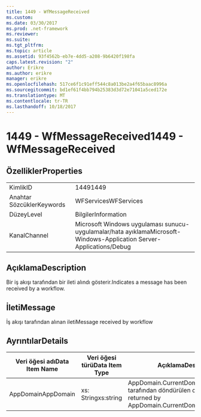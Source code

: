 ```yaml
---
title: 1449 - WfMessageReceived
ms.custom: 
ms.date: 03/30/2017
ms.prod: .net-framework
ms.reviewer: 
ms.suite: 
ms.tgt_pltfrm: 
ms.topic: article
ms.assetid: 93f4562b-eb7e-4dd5-a208-9b6420f198fa
caps.latest.revision: "2"
author: Erikre
ms.author: erikre
manager: erikre
ms.openlocfilehash: 517ce6f1c91eff544c8a013be2a4f65baac8996a
ms.sourcegitcommit: bd1ef61f4bb794b25383d3d72e71041a5ced172e
ms.translationtype: MT
ms.contentlocale: tr-TR
ms.lasthandoff: 10/18/2017
---
```

# <a name="1449---wfmessagereceived"></a><span data-ttu-id="2b4a5-102">1449 - WfMessageReceived</span><span class="sxs-lookup"><span data-stu-id="2b4a5-102">1449 - WfMessageReceived</span></span>
## <a name="properties"></a><span data-ttu-id="2b4a5-103">Özellikler</span><span class="sxs-lookup"><span data-stu-id="2b4a5-103">Properties</span></span>  
  
|||  
|-|-|  
|<span data-ttu-id="2b4a5-104">Kimlik</span><span class="sxs-lookup"><span data-stu-id="2b4a5-104">ID</span></span>|<span data-ttu-id="2b4a5-105">1449</span><span class="sxs-lookup"><span data-stu-id="2b4a5-105">1449</span></span>|  
|<span data-ttu-id="2b4a5-106">Anahtar Sözcükler</span><span class="sxs-lookup"><span data-stu-id="2b4a5-106">Keywords</span></span>|<span data-ttu-id="2b4a5-107">WFServices</span><span class="sxs-lookup"><span data-stu-id="2b4a5-107">WFServices</span></span>|  
|<span data-ttu-id="2b4a5-108">Düzey</span><span class="sxs-lookup"><span data-stu-id="2b4a5-108">Level</span></span>|<span data-ttu-id="2b4a5-109">Bilgiler</span><span class="sxs-lookup"><span data-stu-id="2b4a5-109">Information</span></span>|  
|<span data-ttu-id="2b4a5-110">Kanal</span><span class="sxs-lookup"><span data-stu-id="2b4a5-110">Channel</span></span>|<span data-ttu-id="2b4a5-111">Microsoft Windows uygulaması sunucu-uygulamalar/hata ayıklama</span><span class="sxs-lookup"><span data-stu-id="2b4a5-111">Microsoft-Windows-Application Server-Applications/Debug</span></span>|  
  
## <a name="description"></a><span data-ttu-id="2b4a5-112">Açıklama</span><span class="sxs-lookup"><span data-stu-id="2b4a5-112">Description</span></span>  
 <span data-ttu-id="2b4a5-113">Bir iş akışı tarafından bir ileti alındı gösterir.</span><span class="sxs-lookup"><span data-stu-id="2b4a5-113">Indicates a message has been received by a workflow.</span></span>  
  
## <a name="message"></a><span data-ttu-id="2b4a5-114">İleti</span><span class="sxs-lookup"><span data-stu-id="2b4a5-114">Message</span></span>  
 <span data-ttu-id="2b4a5-115">İş akışı tarafından alınan ileti</span><span class="sxs-lookup"><span data-stu-id="2b4a5-115">Message received by workflow</span></span>  
  
## <a name="details"></a><span data-ttu-id="2b4a5-116">Ayrıntılar</span><span class="sxs-lookup"><span data-stu-id="2b4a5-116">Details</span></span>  
  
|<span data-ttu-id="2b4a5-117">Veri öğesi adı</span><span class="sxs-lookup"><span data-stu-id="2b4a5-117">Data Item Name</span></span>|<span data-ttu-id="2b4a5-118">Veri öğesi türü</span><span class="sxs-lookup"><span data-stu-id="2b4a5-118">Data Item Type</span></span>|<span data-ttu-id="2b4a5-119">Açıklama</span><span class="sxs-lookup"><span data-stu-id="2b4a5-119">Description</span></span>|  
|--------------------|--------------------|-----------------|  
|<span data-ttu-id="2b4a5-120">AppDomain</span><span class="sxs-lookup"><span data-stu-id="2b4a5-120">AppDomain</span></span>|<span data-ttu-id="2b4a5-121">xs: String</span><span class="sxs-lookup"><span data-stu-id="2b4a5-121">xs:string</span></span>|<span data-ttu-id="2b4a5-122">AppDomain.CurrentDomain.FriendlyName tarafından döndürülen dize.</span><span class="sxs-lookup"><span data-stu-id="2b4a5-122">The string returned by AppDomain.CurrentDomain.FriendlyName.</span></span>|
